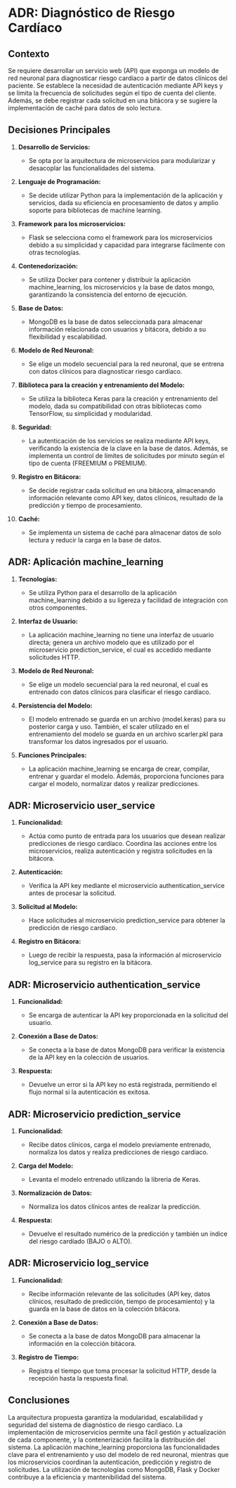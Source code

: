 # ADR: Diagnóstico de Riesgo Cardíaco

## Contexto

Se requiere desarrollar un servicio web (API) que exponga un modelo de red neuronal para diagnosticar riesgo cardíaco a partir de datos clínicos del paciente. Se establece la necesidad de autenticación mediante API keys y se limita la frecuencia de solicitudes según el tipo de cuenta del cliente. Además, se debe registrar cada solicitud en una bitácora y se sugiere la implementación de caché para datos de solo lectura.

## Decisiones Principales

1. **Desarrollo de Servicios:**
   - Se opta por la arquitectura de microservicios para modularizar y desacoplar las funcionalidades del sistema.

2. **Lenguaje de Programación:**
   - Se decide utilizar Python para la implementación de la aplicación y servicios, dada su eficiencia en procesamiento de datos y amplio soporte para bibliotecas de machine learning.

3. **Framework para los microservicios:**
   - Flask se selecciona como el framework para los microservicios debido a su simplicidad y capacidad para integrarse fácilmente con otras tecnologías.

4. **Contenedorización:**
   - Se utiliza Docker para contener y distribuir la aplicación machine_learning, los microservicios y la base de datos mongo, garantizando la consistencia del entorno de ejecución.

5. **Base de Datos:**
   - MongoDB es la base de datos seleccionada para almacenar información relacionada con usuarios y bitácora, debido a su flexibilidad y escalabilidad.

6. **Modelo de Red Neuronal:**
   - Se elige un modelo secuencial para la red neuronal, que se entrena con datos clínicos para diagnosticar riesgo cardíaco.

7. **Biblioteca para la creación y entrenamiento del Modelo:**
   - Se utiliza la biblioteca Keras para la creación y entrenamiento del modelo, dada su compatibilidad con otras bibliotecas como TensorFlow, su simplicidad y modularidad.

8. **Seguridad:**
   - La autenticación de los servicios se realiza mediante API keys, verificando la existencia de la clave en la base de datos. Además, se implementa un control de límites de solicitudes por minuto según el tipo de cuenta (FREEMIUM o PREMIUM).

9. **Registro en Bitácora:**
   - Se decide registrar cada solicitud en una bitácora, almacenando información relevante como API key, datos clínicos, resultado de la predicción y tiempo de procesamiento.

10. **Caché:**
    - Se implementa un sistema de caché para almacenar datos de solo lectura y reducir la carga en la base de datos.

## ADR: Aplicación machine_learning

1. **Tecnologías:**
   - Se utiliza Python para el desarrollo de la aplicación machine_learning debido a su ligereza y facilidad de integración con otros componentes.

2. **Interfaz de Usuario:**
   - La aplicación machine_learning no tiene una interfaz de usuario directa; genera un archivo modelo que es utilizado por el microservicio prediction_service, el cual es accedido mediante solicitudes HTTP.

3. **Modelo de Red Neuronal:**
   - Se elige un modelo secuencial para la red neuronal, el cual es entrenado con datos clínicos para clasificar el riesgo cardíaco.

4. **Persistencia del Modelo:**
   - El modelo entrenado se guarda en un archivo (model.keras) para su posterior carga y uso. También, el scaler utilizado en el entrenamiento del modelo se guarda en un archivo scarler.pkl para transformar los datos ingresados por el usuario.

5. **Funciones Principales:**
   - La aplicación machine_learning se encarga de crear, compilar, entrenar y guardar el modelo. Además, proporciona funciones para cargar el modelo, normalizar datos y realizar predicciones.

## ADR: Microservicio user_service

1. **Funcionalidad:**
   - Actúa como punto de entrada para los usuarios que desean realizar predicciones de riesgo cardíaco. Coordina las acciones entre los microservicios, realiza autenticación y registra solicitudes en la bitácora.

2. **Autenticación:**
   - Verifica la API key mediante el microservicio authentication_service antes de procesar la solicitud.

3. **Solicitud al Modelo:**
   - Hace solicitudes al microservicio prediction_service para obtener la predicción de riesgo cardíaco.

4. **Registro en Bitácora:**
   - Luego de recibir la respuesta, pasa la información al microservicio log_service para su registro en la bitácora.

## ADR: Microservicio authentication_service

1. **Funcionalidad:**
   - Se encarga de autenticar la API key proporcionada en la solicitud del usuario.

2. **Conexión a Base de Datos:**
   - Se conecta a la base de datos MongoDB para verificar la existencia de la API key en la colección de usuarios.

3. **Respuesta:**
   - Devuelve un error si la API key no está registrada, permitiendo el flujo normal si la autenticación es exitosa.

## ADR: Microservicio prediction_service

1. **Funcionalidad:**
   - Recibe datos clínicos, carga el modelo previamente entrenado, normaliza los datos y realiza predicciones de riesgo cardíaco.

2. **Carga del Modelo:**
   - Levanta el modelo entrenado utilizando la libreria de Keras.

3. **Normalización de Datos:**
   - Normaliza los datos clínicos antes de realizar la predicción.

4. **Respuesta:**
   - Devuelve el resultado numérico de la predicción y también un índice del riesgo cardíado (BAJO o ALTO).

## ADR: Microservicio log_service

1. **Funcionalidad:**
   - Recibe información relevante de las solicitudes (API key, datos clínicos, resultado de predicción, tiempo de procesamiento) y la guarda en la base de datos en la colección bitácora.

2. **Conexión a Base de Datos:**
   - Se conecta a la base de datos MongoDB para almacenar la información en la colección bitácora.

3. **Registro de Tiempo:**
   - Registra el tiempo que toma procesar la solicitud HTTP, desde la recepción hasta la respuesta final.

## Conclusiones

La arquitectura propuesta garantiza la modularidad, escalabilidad y seguridad del sistema de diagnóstico de riesgo cardíaco. La implementación de microservicios permite una fácil gestión y actualización de cada componente, y la contenerización facilita la distribución del sistema. La aplicación machine_learning proporciona las funcionalidades clave para el entrenamiento y uso del modelo de red neuronal, mientras que los microservicios coordinan la autenticación, predicción y registro de solicitudes. La utilización de tecnologías como MongoDB, Flask y Docker contribuye a la eficiencia y mantenibilidad del sistema.

